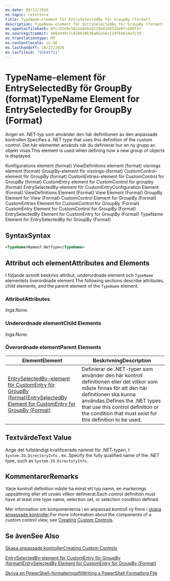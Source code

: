 ```yaml
---
ms.date: 09/13/2016
ms.topic: reference
title: TypeName-element för EntrySelectedBy för GroupBy (format)
description: TypeName-element för EntrySelectedBy för GroupBy (format)
ms.openlocfilehash: 07cc92e9c501aa0eb2d219e416851be0fcd80f47
ms.sourcegitcommit: 488a940c7c828820b36a6ba56c119f64614afc29
ms.translationtype: MT
ms.contentlocale: sv-SE
ms.lasthandoff: 10/27/2020
ms.locfileid: "92645711"
---
```

# <a name="typename-element-for-entryselectedby-for-groupby-format"></a><span data-ttu-id="e2131-103">TypeName-element för EntrySelectedBy för GroupBy (format)</span><span class="sxs-lookup"><span data-stu-id="e2131-103">TypeName Element for EntrySelectedBy for GroupBy (Format)</span></span>

<span data-ttu-id="e2131-104">Anger en .NET-typ som använder den här definitionen av den anpassade kontrollen.</span><span class="sxs-lookup"><span data-stu-id="e2131-104">Specifies a .NET type that uses this definition of the custom control.</span></span> <span data-ttu-id="e2131-105">Det här elementet används när du definierar hur en ny grupp av objekt visas.</span><span class="sxs-lookup"><span data-stu-id="e2131-105">This element is used when defining how a new group of objects is displayed.</span></span>

<span data-ttu-id="e2131-106">Konfigurations element (format) ViewDefinitions element (format) visnings element (format) GroupBy-element för visnings-(format) CustomControl-element för GroupBy (format) CustomEntries-element för CustomControl for GroupBy (format) CustomEntry element for CustomControl for groupby (format) EntrySelectedBy-element för CustomEntry</span><span class="sxs-lookup"><span data-stu-id="e2131-106">Configuration Element (Format) ViewDefinitions Element (Format) View Element (Format) GroupBy Element for View (Format) CustomControl Element for GroupBy (Format) CustomEntries Element for CustomControl for GroupBy (Format) CustomEntry Element for CustomControl for GroupBy (Format) EntrySelectedBy Element for CustomEntry for GroupBy (Format) TypeName Element for EntrySelectedBy for GroupBy (Format)</span></span>

## <a name="syntax"></a><span data-ttu-id="e2131-107">Syntax</span><span class="sxs-lookup"><span data-stu-id="e2131-107">Syntax</span></span>

```xml
<TypeName>Nameof.NetType</TypeName>
```

## <a name="attributes-and-elements"></a><span data-ttu-id="e2131-108">Attribut och element</span><span class="sxs-lookup"><span data-stu-id="e2131-108">Attributes and Elements</span></span>

<span data-ttu-id="e2131-109">I följande avsnitt beskrivs attribut, underordnade element och `TypeName` elementets överordnade element.</span><span class="sxs-lookup"><span data-stu-id="e2131-109">The following sections describe attributes, child elements, and the parent element of the `TypeName` element.</span></span>

### <a name="attributes"></a><span data-ttu-id="e2131-110">Attribut</span><span class="sxs-lookup"><span data-stu-id="e2131-110">Attributes</span></span>

<span data-ttu-id="e2131-111">Inga.</span><span class="sxs-lookup"><span data-stu-id="e2131-111">None.</span></span>

### <a name="child-elements"></a><span data-ttu-id="e2131-112">Underordnade element</span><span class="sxs-lookup"><span data-stu-id="e2131-112">Child Elements</span></span>

<span data-ttu-id="e2131-113">Inga.</span><span class="sxs-lookup"><span data-stu-id="e2131-113">None.</span></span>

### <a name="parent-elements"></a><span data-ttu-id="e2131-114">Överordnade element</span><span class="sxs-lookup"><span data-stu-id="e2131-114">Parent Elements</span></span>

|<span data-ttu-id="e2131-115">Element</span><span class="sxs-lookup"><span data-stu-id="e2131-115">Element</span></span>|<span data-ttu-id="e2131-116">Beskrivning</span><span class="sxs-lookup"><span data-stu-id="e2131-116">Description</span></span>|
|-------------|-----------------|
|[<span data-ttu-id="e2131-117">EntrySelectedBy-element för CustomEntry för GroupBy (format)</span><span class="sxs-lookup"><span data-stu-id="e2131-117">EntrySelectedBy Element for CustomEntry for GroupBy (Format)</span></span>](./entryselectedby-element-for-customentry-for-groupby-format.md)|<span data-ttu-id="e2131-118">Definierar de .NET-typer som använder den här kontroll definitionen eller det villkor som måste finnas för att den här definitionen ska kunna användas.</span><span class="sxs-lookup"><span data-stu-id="e2131-118">Defines the .NET types that use this control definition or the condition that must exist for this definition to be used.</span></span>|

## <a name="text-value"></a><span data-ttu-id="e2131-119">Textvärde</span><span class="sxs-lookup"><span data-stu-id="e2131-119">Text Value</span></span>

<span data-ttu-id="e2131-120">Ange det fullständigt kvalificerade namnet för .NET-typen, t `System.IO.DirectoryInfo` . ex..</span><span class="sxs-lookup"><span data-stu-id="e2131-120">Specify the fully qualified name of the .NET type, such as `System.IO.DirectoryInfo`.</span></span>

## <a name="remarks"></a><span data-ttu-id="e2131-121">Kommentarer</span><span class="sxs-lookup"><span data-stu-id="e2131-121">Remarks</span></span>

<span data-ttu-id="e2131-122">Varje kontroll definition måste ha minst ett typ namn, en markerings uppsättning eller ett urvals villkor definierat.</span><span class="sxs-lookup"><span data-stu-id="e2131-122">Each control definition must have at least one type name, selection set, or selection condition defined.</span></span>

<span data-ttu-id="e2131-123">Mer information om komponenterna i en anpassad kontroll vy finns i [skapa anpassade kontroller](./creating-custom-controls.md).</span><span class="sxs-lookup"><span data-stu-id="e2131-123">For more information about the components of a custom control view, see [Creating Custom Controls](./creating-custom-controls.md).</span></span>

## <a name="see-also"></a><span data-ttu-id="e2131-124">Se även</span><span class="sxs-lookup"><span data-stu-id="e2131-124">See Also</span></span>

[<span data-ttu-id="e2131-125">Skapa anpassade kontroller</span><span class="sxs-lookup"><span data-stu-id="e2131-125">Creating Custom Controls</span></span>](./creating-custom-controls.md)

[<span data-ttu-id="e2131-126">EntrySelectedBy-element för CustomEntry för GroupBy (format)</span><span class="sxs-lookup"><span data-stu-id="e2131-126">EntrySelectedBy Element for CustomEntry for GroupBy (Format)</span></span>](./entryselectedby-element-for-customentry-for-groupby-format.md)

[<span data-ttu-id="e2131-127">Skriva en PowerShell-formateringsfil</span><span class="sxs-lookup"><span data-stu-id="e2131-127">Writing a PowerShell Formatting File</span></span>](./writing-a-powershell-formatting-file.md)
